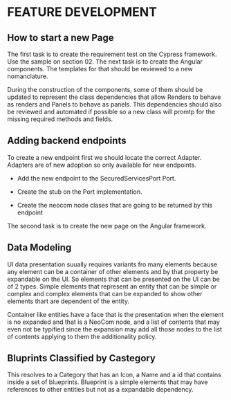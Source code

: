 # FEATURE DEVELOPMENT

## How to start a new Page
The first task is to create the requirement test on the Cypress framework. Use the sample on section 02.
The next task is to create the Angular components. The templates for that should be reviewed to a new nomanclature.

During the construction of the components, some of them should be updated to represent the class dependencies that allow Renders to behave as renders and Panels to behave as panels.
This dependencies should also be reviewed and automated if possible so a new class will promtp for the missing required methods and fields.

## Adding backend endpoints
To create a new endpoint first we should locate the correct Adapter. Adapters are of new adoption so only available for new endpoints.

* Add the new endpoint to the SecuredServicesPort Port.
* Create the stub on the Port implementation.

* Create the neocom node clases that are going to be returned by this endpoint

The second task is to create the new page on the Angular framework.

## Data Modeling
UI data presentation suually requires variants fro many elements because any element can be a container of other elements and by that property be expandable on the UI. So elements
that can be presented on the UI can be of 2 types. Simple elements that represent an entity that can be simple or complex and complex elements that can be expanded to show other elements thart are dependent of the entity.

Container like entities have a face that is the presentation when the element is no expanded and that is a NeoCom node, and a list of contents that may even not be typified
since the expansion may add all those nodes to the list of contents applying to them the additionality policy.

## Bluprints Classified by Castegory
This resolves to a Category that has an Icon, a Name and a id that contains inside a set of blueprints.
Blueprint is a simple elements that may have references to other entities but not as a expandable dependency.

